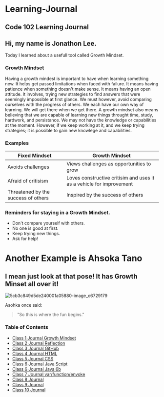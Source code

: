 # Learning-Journal
## Code 102 Learning Journal
## Hi, my name is Jonathon Lee.
Today I learned about a usefull tool called Growth Mindset.

### Growth Mindset
Having a growth mindest is important to have when learning something new. It helps get passed limitations when faced with failure. It means having patience when something doesn't make sense. It means having an open attitude. It involves, trying new strategies to find answers that were seemingly impossible at first glance. We must however, avoid comparing ourselves with the progress of others. We each have our own way of learning. We will get there when we get there. A growth mindset also means believing that we are capable of learning new things throught time, study, hardwork, and persistance. We may not have the knowledge or capabilities at the moment. However, if we keep working at it, and we keep trying strategies; it is possible to gain new knowlege and capabilities. 

### Examples

Fixed Mindset| Growth Mindset
------------ | -------------
Avoids challenges | Views challenges as opportunities to grow
Afraid of critisism | Loves constructive critisim and uses it as a vehicle for improvement
Threatened by the success of others | Inspired by the success of others


### Reminders for staying in a Growth Mindset.

- Don't compare yourself with others. 
- No one is good at first. 
- Keep trying new things.
- Ask for help!


# Another Example is Ahsoka Tano 
## I mean just look at that pose! It has Growth Minset all over it!

![5cb3c849d5de240001a05880-image_c6729179](https://user-images.githubusercontent.com/63610026/79174068-66c21b80-7dae-11ea-8411-97cc996dac4a.jpeg)

Asohka once said: 
> "So this is where the fun begins."  


### Table of Contents
- [Class 1 Journal Growth Mindset](journals/class1.md)
- [Class 2 Journal Reflection](journals/class2.md)
- [Class 3 Journal GitHub](journals/class3.md)
- [Class 4 Journal HTML](journals/class4.md)
- [Class 5 Journal CSS](journals/class5.md)
- [Class 6 Journal Java Script](journals/class6.md)
- [Class 6 Journal Java 6b](journals/class6b.md)
- [Class 7 Journal var/function/envoke](journals/class7.md)
- [Class 8 Journal](journals/class8.md)
- [Class 9 Journal](journals/class9.md)
- [Class 10 Journal](journals/class10.md)
